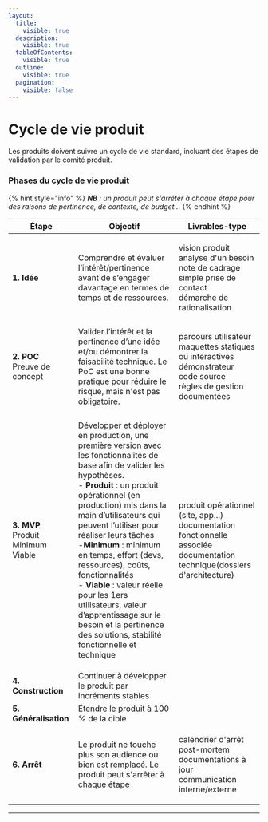 ```yaml
---
layout:
  title:
    visible: true
  description:
    visible: true
  tableOfContents:
    visible: true
  outline:
    visible: true
  pagination:
    visible: false
---
```


# Cycle de vie produit

Les produits doivent suivre un cycle de vie standard, incluant des étapes de validation par le comité​ produit.

### Phases du cycle de vie produit

{% hint style="info" %}
_**NB** : un produit peut s'arrêter à chaque étape pour des raisons de pertinence, de contexte, de budget..._
{% endhint %}

| Étape                                                    | Objectif                                                                                                                                                                                                                                                                                                                                                                                                                                                                                                                                                                           | Livrables-type                                                                                                                         |
| -------------------------------------------------------- | ---------------------------------------------------------------------------------------------------------------------------------------------------------------------------------------------------------------------------------------------------------------------------------------------------------------------------------------------------------------------------------------------------------------------------------------------------------------------------------------------------------------------------------------------------------------------------------- | -------------------------------------------------------------------------------------------------------------------------------------- |
| **1. Idée**                                              | Comprendre et évaluer l’intérêt/pertinence avant de s’engager davantage en termes de temps et de ressources.                                                                                                                                                                                                                                                                                                                                                                                                                                                                       | <p>vision produit<br>analyse d'un besoin<br>note de cadrage<br>simple prise de contact<br>démarche de rationalisation</p>              |
| <p><strong>2. POC</strong><br>Preuve de concept</p>      | Valider l’intérêt et la pertinence d’une idée et/ou démontrer la faisabilité technique. Le PoC est une bonne pratique pour réduire le risque, mais n'est pas obligatoire.                                                                                                                                                                                                                                                                                                                                                                                                          | <p>parcours utilisateur<br>maquettes statiques ou interactives<br>démonstrateur<br>code source<br>règles de gestion documentées</p>    |
| <p><strong>3. MVP</strong><br>Produit Minimum Viable</p> | <p>Développer et déployer en production, une première version avec les fonctionnalités de base afin de valider les hypothèses.<br>- <strong>Produit</strong> : un produit opérationnel (en production) mis dans la main d’utilisateurs qui peuvent l’utiliser pour réaliser leurs tâches<br>-<strong>Minimum</strong> : minimum en temps, effort (devs, ressources), coûts, fonctionnalités<br>- <strong>Viable</strong> : valeur réelle pour les 1ers utilisateurs, valeur d’apprentissage sur le besoin et la pertinence des solutions, stabilité fonctionnelle et technique</p> | <p>produit opérationnel (site, app...)<br>documentation fonctionnelle associée<br>documentation technique(dossiers d'architecture)</p> |
| **4. Construction**                                      | Continuer à développer le produit par incréments stables                                                                                                                                                                                                                                                                                                                                                                                                                                                                                                                           |                                                                                                                                        |
| **5. Généralisation**                                    | Étendre le produit à 100 % de la cible                                                                                                                                                                                                                                                                                                                                                                                                                                                                                                                                             |                                                                                                                                        |
| **6. Arrêt**                                             | Le produit ne touche plus son audience ou bien est remplacé. Le produit peut s'arrêter à chaque étape                                                                                                                                                                                                                                                                                                                                                                                                                                                                              | <p>calendrier d'arrêt<br>post-mortem<br>documentations à jour<br>communication interne/externe</p>                                     |

***
